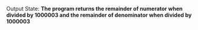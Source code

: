 Output State: **The program returns the remainder of numerator when divided by 1000003 and the remainder of denominator when divided by 1000003**